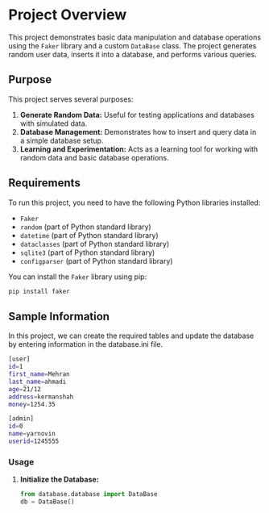 # Project Overview

This project demonstrates basic data manipulation and database operations using the `Faker` library and a custom `DataBase` class. The project generates random user data, inserts it into a database, and performs various queries.

## Purpose

This project serves several purposes:

1. **Generate Random Data:** Useful for testing applications and databases with simulated data.
2. **Database Management:** Demonstrates how to insert and query data in a simple database setup.
3. **Learning and Experimentation:** Acts as a learning tool for working with random data and basic database operations.

## Requirements

To run this project, you need to have the following Python libraries installed:

- `Faker`
- `random` (part of Python standard library)
- `datetime` (part of Python standard library)
- `dataclasses` (part of Python standard library)
- `sqlite3` (part of Python standard library)
- `configparser` (part of Python standard library)

You can install the `Faker` library using pip:

```bash
pip install faker
```

## Sample Information
In this project, we can create the required tables and update the database by entering information in the database.ini file.
```bash
[user]
id=1
first_name=Mehran
last_name=ahmadi
age=21/12
address=kermanshah
money=1254.35

[admin]
id=0
name=yarnovin
userid=1245555
```

### Usage
1. **Initialize the Database:**
    ```python
    from database.database import DataBase
    db = DataBase()
    ```
